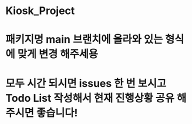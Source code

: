 # Kiosk_Project
# 패키지명 main 브랜치에 올라와 있는 형식에 맞게 변경 해주세용
# 모두 시간 되시면 issues 한 번 보시고 Todo List 작성해서 현재 진행상황 공유 해주시면 좋습니다!
